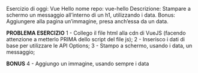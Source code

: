 Esercizio di oggi: Vue Hello
nome repo: vue-hello
Descrizione:
Stampare a schermo un messaggio all’interno di un h1, utilizzando i data.
Bonus:
Aggiungere alla pagina un’immagine, presa anch’essa da un data.


**PROBLEMA ESERCIZIO**
1 - Collego il file html alla cdn di VueJS (facendo attenzione a metterlo PRIMA dello script del file js);
2 - Inserisco i dati di base per utilizzare le API Options;
3 - Stampo a schermo, usando i data, un messaggio;

**BONUS**
4 - Aggiungo un immagine, usando sempre i data